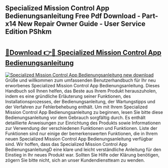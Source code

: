 ## Specialized Mission Control App Bedienungsanleitung Free Pdf Download - Part-x14 New Repair Owner Guide - User Service Edition PShkm

# <h2><a href="http://df541s2.blite.top/?on=Specialized+Mission+Control+App+Bedienungsanleitung">🔗Download 👉🔴 Specialized Mission Control App Bedienungsanleitung</a></h2>

[![Specialized Mission Control App Bedienungsanleitung new download](https://i.imgur.com/lujVjoI.png)](http://df541s2.blite.top/?on=Specialized+Mission+Control+App+Bedienungsanleitung)
Grüße und willkommen zum umfassenden Benutzerhandbuch für Ihr neu erworbenes Specialized Mission Control App Bedienungsanleitung. Dieses Handbuch soll Ihnen helfen, das Beste aus Ihrem Produkt herauszuholen, indem es eine gründliche Erläuterung seiner Funktionen, des Installationsprozesses, der Bedienungsanleitung, der Wartungstipps und der Verfahren zur Fehlerbehebung enthält. Um mit Ihrem Specialized Mission Control App Bedienungsanleitung zu beginnen, lesen Sie bitte diese Bedienungsanleitung vor dem Gebrauch sorgfältig durch. Es enthält detaillierte Anweisungen zur Einrichtung des Produkts sowie Informationen zur Verwendung der verschiedenen Funktionen und Funktionen. Liste der Funktionen sind nur einige der bemerkenswerten Funktionen, die in Ihrem neuen Specialized Mission Control App Bedienungsanleitung verfügbar sind. Wir hoffen, dass das Specialized Mission Control App BedienungsanleitungD eine klare und leicht verständliche Anleitung für den Einstieg in Ihr neues Produkt war. Sollten Sie Hilfe oder Klärung benötigen, zögern Sie bitte nicht, sich an unser Kundendienstteam zu wenden.
